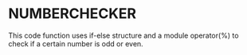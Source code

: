 # NUMBERCHECKER
This code function uses if-else structure and a module operator(%) to check if a certain number is odd or even.
